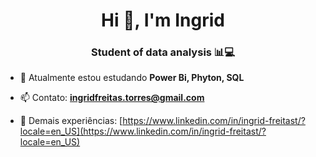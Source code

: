 <h1 align="center">Hi 👋, I'm Ingrid</h1>
<h3 align="center">Student of data analysis 📊💻</h3>

- 🌱 Atualmente estou estudando **Power Bi, Phyton, SQL**

- 📫 Contato: **ingridfreitas.torres@gmail.com**

- 📄 Demais experiências:  [https://www.linkedin.com/in/ingrid-freitast/?locale=en_US](https://www.linkedin.com/in/ingrid-freitast/?locale=en_US)
